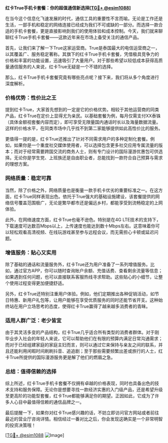**红卡True手机卡套餐：你的超值通信新选择[[TG💪+ @esim1088](https://t.me/s/esim1088)]**

在当今这个信息化飞速发展的时代，通信工具的重要性不言而喻。无论是工作还是生活，一部手机和稳定的网络连接已经成为我们不可或缺的一部分。而选择一款合适的手机卡套餐，更是直接影响到我们的使用体验和成本控制。今天，我们就来聊聊红卡True手机卡套餐——这款近年来在市场上备受关注的通信产品。

首先，让我们来了解一下True这家运营商。True是泰国最大的电信运营商之一，以其覆盖广、服务稳定著称。其旗下的红卡True手机卡套餐，凭借极具竞争力的价格和丰富的功能设置，迅速吸引了大量用户。对于那些希望以较低成本获得高质量通信服务的人来说，红卡True无疑是一个不错的选择。

那么，红卡True手机卡套餐究竟有哪些亮点呢？接下来，我们将从多个角度进行深度解析。

### **价格优势：性价比之王**

提到红卡True，大家首先想到的一定是它的价格优势。相较于其他运营商的同类产品，红卡True在定价上显得尤为亲民。以基础套餐为例，每月仅需支付XX泰铢（具体金额视套餐内容而定），即可享受无限量国内通话时长以及海量数据流量。这样的价格水平，在同类市场中几乎找不到第二家能够提供如此高性价比的服务。

更值得一提的是，红卡True还推出了针对不同需求用户的多种定制化套餐。例如，如果你是一个重度社交媒体使用者，可以选择包含更多社交应用专属流量的版本；而对于经常需要跨国交流的商务人士，则有专门设计的国际漫游优惠包可供选择。无论你是学生党、上班族还是自由职业者，总能找到一款符合自己预算与需求的理想方案。

### **网络质量：稳定可靠**

当然，除了价格之外，网络质量也是衡量一款手机卡优劣的重要标准之一。在这方面，红卡True同样表现出色。依托于True强大的基础设施建设，该套餐提供的网络信号覆盖范围极广，无论是繁华都市还是偏远乡村，都能享受到流畅稳定的上网体验。

此外，在网络速度方面，红卡True也毫不逊色。特别是在4G LTE技术的支持下，下载速度可达数百Mbps以上，上传速度也能达到数十Mbps左右。这意味着你可以轻松观看高清视频、在线玩游戏甚至参与远程会议，而无需担心卡顿或延迟问题。

### **增值服务：贴心又实用**

除了基础的通话和流量服务外，红卡True还为用户准备了一系列增值服务。比如，通过官方APP，你可以随时查询账户余额、充值话费、查看剩余流量等信息；如果遇到任何问题，也可以直接联系客服热线寻求帮助。这些贴心的小细节，让整个使用过程变得更加便捷舒适。

另外，红卡True还特别注重用户体验。例如，他们定期推出各种促销活动，如节日特惠、新用户礼包等，让用户能够在享受优质服务的同时还能节省开支。这种始终站在用户立场思考的态度，使得红卡True赢得了越来越多消费者的青睐。

### **适用人群广泛：老少皆宜**

由于其灵活多变的产品结构，红卡True几乎适合所有类型的消费者群体。对于刚毕业步入社会的年轻人来说，它可以帮助他们在有限的预算内满足日常沟通需求；而对于已经组建家庭的家庭主妇而言，则可以通过它来保持与亲友之间的联系，并且还能利用闲暇时间刷刷抖音、追追剧；至于那些需要频繁出差或旅行的人士，红卡True所提供的国际漫游服务更是解了他们的燃眉之急。

### **总结：值得信赖的选择**

综上所述，红卡True手机卡套餐不仅拥有卓越的价格表现，同时也具备出色的技术支持和服务保障。无论你是想要寻找一款经济实惠的入门级产品，还是希望升级至更高阶的功能型套餐，红卡True都能够满足你的期望。正因如此，它成为了许多人心目中最值得信赖的通信品牌之一。

最后提醒一下，如果你对红卡True感兴趣的话，不妨立即访问官方网站或者前往最近的营业厅咨询详情。相信经过一番对比之后，你会发现这确实是一个非常明智的投资决策哦！

[[TG💪+ @esim1088](https://t.me/s/esim1088) ![Image](https://i.postimg.cc/4NQfJmqS/Snipaste-2025-05-13-00-14-12.png)]